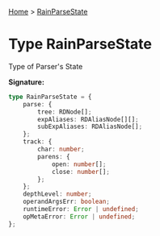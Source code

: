 [Home](../index.md) &gt; [RainParseState](./rainparsestate.md)

# Type RainParseState

Type of Parser's State

<b>Signature:</b>

```typescript
type RainParseState = {
    parse: {
        tree: RDNode[];
        expAliases: RDAliasNode[][];
        subExpAliases: RDAliasNode[];
    };
    track: {
        char: number;
        parens: {
            open: number[];
            close: number[];
        };
    };
    depthLevel: number;
    operandArgsErr: boolean;
    runtimeError: Error | undefined;
    opMetaError: Error | undefined;
};
```
